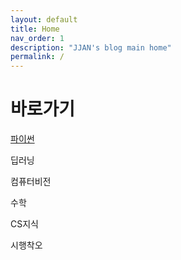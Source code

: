 ```yaml
---
layout: default
title: Home
nav_order: 1
description: "JJAN's blog main home"
permalink: /
---
```


# 바로가기



<a href="https://jjan94.github.io/docs/01_%ED%8C%8C%EC%9D%B4%EC%8D%AC">파이썬</a>







딥러닝







컴퓨터비전







수학







CS지식







시행착오









